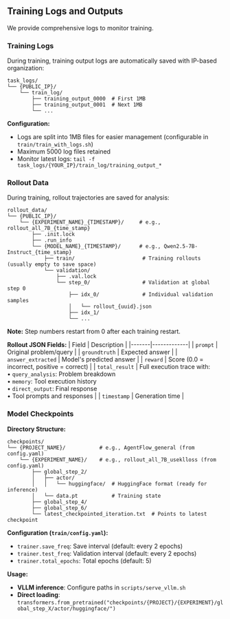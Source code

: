 ## Training Logs and Outputs

We provide comprehensive logs to monitor training. 

### Training Logs

During training, training output logs are automatically saved with IP-based organization:
```
task_logs/
└── {PUBLIC_IP}/
    └── train_log/
        ├── training_output_0000  # First 1MB
        ├── training_output_0001  # Next 1MB
        └── ...
```

**Configuration:**
- Logs are split into 1MB files for easier management (configurable in `train/train_with_logs.sh`)
- Maximum 5000 log files retained
- Monitor latest logs: `tail -f task_logs/{YOUR_IP}/train_log/training_output_*`
### Rollout Data

During training, rollout trajectories are saved for analysis:
```
rollout_data/
└── {PUBLIC_IP}/
    └── {EXPERIMENT_NAME}_{TIMESTAMP}/     # e.g., rollout_all_7B_{time_stamp}
        ├── .init.lock
        ├── .run_info
        └── {MODEL_NAME}_{TIMESTAMP}/      # e.g., Qwen2.5-7B-Instruct_{time_stamp}
            ├── train/                      # Training rollouts (usually empty to save space)
            └── validation/
                ├── .val.lock
                └── step_0/                 # Validation at global step 0
                    ├── idx_0/              # Individual validation samples
                    │   └── rollout_{uuid}.json
                    ├── idx_1/
                    └── ...
```

**Note:** Step numbers restart from 0 after each training restart.

**Rollout JSON Fields:**
| Field | Description |
|-------|-------------|
| `prompt` | Original problem/query |
| `groundtruth` | Expected answer |
| `answer_extracted` | Model's predicted answer |
| `reward` | Score (0.0 = incorrect, positive = correct) |
| `total_result` | Full execution trace with:<br>• `query_analysis`: Problem breakdown<br>• `memory`: Tool execution history<br>• `direct_output`: Final response<br>• Tool prompts and responses |
| `timestamp` | Generation time |


### Model Checkpoints

**Directory Structure:**
```
checkpoints/
└── {PROJECT_NAME}/           # e.g., AgentFlow_general (from config.yaml)
    └── {EXPERIMENT_NAME}/    # e.g., rollout_all_7B_useklloss (from config.yaml)
        ├── global_step_2/
        │   ├── actor/
        │   │   └── huggingface/  # HuggingFace format (ready for inference)
        │   └── data.pt           # Training state
        ├── global_step_4/
        ├── global_step_6/
        └── latest_checkpointed_iteration.txt  # Points to latest checkpoint
```

**Configuration (`train/config.yaml`):**
- `trainer.save_freq`: Save interval (default: every 2 epochs)
- `trainer.test_freq`: Validation interval (default: every 2 epochs)
- `trainer.total_epochs`: Total epochs (default: 5)

**Usage:**
- **VLLM inference**: Configure paths in `scripts/serve_vllm.sh`
- **Direct loading**: `transformers.from_pretrained("checkpoints/{PROJECT}/{EXPERIMENT}/global_step_X/actor/huggingface/")`

